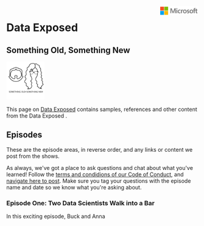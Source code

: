 <img style="float: right;" src="./graphics/solutions-microsoft-logo-small.png">

# Data Exposed
## Something Old, Something New
<img  width="100" src="./graphics/sosn.svg">

This page on [Data Exposed](https://microsoft.github.io/dataexposed/) contains samples, references and other content from the Data Exposed .

## Episodes

These are the episode  areas, in reverse order, and any links or content we post from the shows. 

As always, we've got a place to ask questions and chat about what you've learned! Follow the [terms and condidions of our Code of Conduct](https://opensource.microsoft.com/codeofconduct/), and [navigate here to post](https://github.com/microsoft/dataexposed/discussions). Make sure you tag your questions with the episode name and date so we know what you're asking about.

### Episode One: Two Data Scientists Walk into a Bar

In this exciting episode, Buck and Anna 